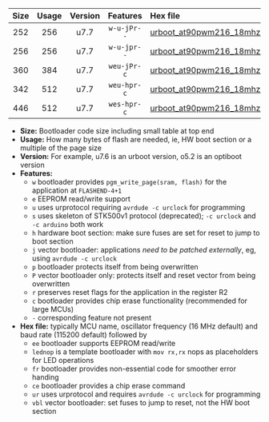 |Size|Usage|Version|Features|Hex file|
|:-:|:-:|:-:|:-:|:--|
|252|256|u7.7|`w-u-jPr--`|[urboot_at90pwm216_18mhz432_460800bps_lednop_ur_vbl.hex](https://raw.githubusercontent.com/stefanrueger/urboot.hex/main/mcus/at90pwm216/fcpu_18mhz432/460800_bps/urboot_at90pwm216_18mhz432_460800bps_lednop_ur_vbl.hex)|
|256|256|u7.7|`w-u-jpr--`|[urboot_at90pwm216_18mhz432_460800bps_lednop_fr_ur_vbl.hex](https://raw.githubusercontent.com/stefanrueger/urboot.hex/main/mcus/at90pwm216/fcpu_18mhz432/460800_bps/urboot_at90pwm216_18mhz432_460800bps_lednop_fr_ur_vbl.hex)|
|360|384|u7.7|`weu-jPr-c`|[urboot_at90pwm216_18mhz432_460800bps_ee_lednop_fr_ce_ur_vbl.hex](https://raw.githubusercontent.com/stefanrueger/urboot.hex/main/mcus/at90pwm216/fcpu_18mhz432/460800_bps/urboot_at90pwm216_18mhz432_460800bps_ee_lednop_fr_ce_ur_vbl.hex)|
|342|512|u7.7|`weu-hpr-c`|[urboot_at90pwm216_18mhz432_460800bps_ee_lednop_fr_ce_ur.hex](https://raw.githubusercontent.com/stefanrueger/urboot.hex/main/mcus/at90pwm216/fcpu_18mhz432/460800_bps/urboot_at90pwm216_18mhz432_460800bps_ee_lednop_fr_ce_ur.hex)|
|446|512|u7.7|`wes-hpr-c`|[urboot_at90pwm216_18mhz432_460800bps_ee_lednop_fr_ce.hex](https://raw.githubusercontent.com/stefanrueger/urboot.hex/main/mcus/at90pwm216/fcpu_18mhz432/460800_bps/urboot_at90pwm216_18mhz432_460800bps_ee_lednop_fr_ce.hex)|

- **Size:** Bootloader code size including small table at top end
- **Usage:** How many bytes of flash are needed, ie, HW boot section or a multiple of the page size
- **Version:** For example, u7.6 is an urboot version, o5.2 is an optiboot version
- **Features:**
  + `w` bootloader provides `pgm_write_page(sram, flash)` for the application at `FLASHEND-4+1`
  + `e` EEPROM read/write support
  + `u` uses urprotocol requiring `avrdude -c urclock` for programming
  + `s` uses skeleton of STK500v1 protocol (deprecated); `-c urclock` and `-c arduino` both work
  + `h` hardware boot section: make sure fuses are set for reset to jump to boot section
  + `j` vector bootloader: applications *need to be patched externally*, eg, using `avrdude -c urclock`
  + `p` bootloader protects itself from being overwritten
  + `P` vector bootloader only: protects itself and reset vector from being overwritten
  + `r` preserves reset flags for the application in the register R2
  + `c` bootloader provides chip erase functionality (recommended for large MCUs)
  + `-` corresponding feature not present
- **Hex file:** typically MCU name, oscillator frequency (16 MHz default) and baud rate (115200 default) followed by
  + `ee` bootloader supports EEPROM read/write
  + `lednop` is a template bootloader with `mov rx,rx` nops as placeholders for LED operations
  + `fr` bootloader provides non-essential code for smoother error handing
  + `ce` bootloader provides a chip erase command
  + `ur` uses urprotocol and requires `avrdude -c urclock` for programming
  + `vbl` vector bootloader: set fuses to jump to reset, not the HW boot section
